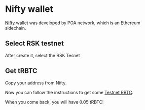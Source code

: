 # Nifty wallet

[Nifty](https://www.poa.network/for-users/nifty-wallet) wallet was developed by POA network, which is an Ethereum sidechain.


## Select RSK testnet

After create it, select the RSK Tesnet

## Get tRBTC

Copy your address from Nifty.

Now you can follow the instructions to get some [Testnet RBTC](./en/wallets/wallet-rsk-faucet.md). 

When you come back, you will have 0.05 tRBTC!


